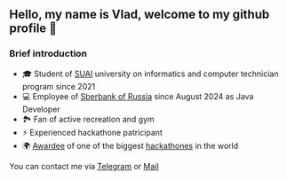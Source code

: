 ## Hello, my name is Vlad, welcome to my github profile 🏯
### Brief introduction
* 🎓 Student of [SUAI](https://new.guap.ru/) university on informatics and computer technician program  since 2021
* 💻 Employee of [Sberbank of Russia](http://www.sberbank.ru/) since August 2024 as Java Developer
* 🏞️ Fan of active recreation and gym
* ⚡ Experienced hackathone patricipant
* 🌍 [Awardee](https://github.com/ANANAzZzZz/LCTMoscowHack) of one of the biggest [hackathones](https://i.moscow/lct) in the world

You can contact me via [Telegram](https://t.me/svrvlad) or [Mail](syvorotnevv@mail.ru)
